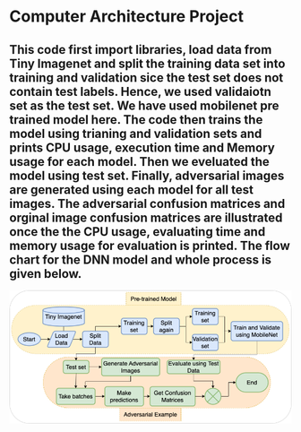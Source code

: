 # Computer Architecture Project

## This code first import libraries, load data from Tiny Imagenet and split the training data set into training and validation sice the test set does not contain test labels. Hence, we used validaiotn set as the test set. We have used mobilenet pre trained model here. The code then trains the model using trianing and validation sets and prints CPU usage, execution time and Memory usage for each model. Then we eveluated the model using test set. Finally, adversarial images are generated using each model for all test images. The adversarial confusion matrices and orginal image confusion matrices are illustrated once the the CPU usage, evaluating time and memory usage for evaluation is printed. The flow chart for the DNN model and whole process is given below.
![alt text](DNN_Model.png) 
